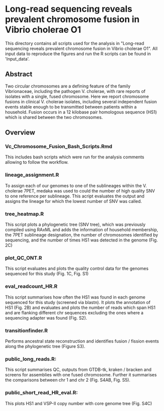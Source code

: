 # Long-read sequencing reveals prevalent chromosome fusion in Vibrio cholerae O1
This directory contains all scripts used for the analysis in "Long-read sequencing reveals prevalent chromosome fusion in Vibrio cholerae O1". 
All input data to reproduce the figures and run the R scripts can be found in 'Input_data'. 

## Abstract 
Two circular chromosomes are a defining feature of the family Vibrionaceae, including the pathogen V. cholerae, with rare reports of isolates with a single, fused chromosome. Here we report chromosome fusions in clinical V. cholerae isolates, including several independent fusion events stable enough to be transmitted between patients within a household. Fusion occurs in a 12 kilobase pair homologous sequence (HS1) which is shared between the two chromosomes.

## Overview
### Vc_Chromosome_Fusion_Bash_Scripts.Rmd
This includes bash scripts which were run for the analysis comments allowing to follow the workflow. 

### lineage_assignment.R
To assign each of our genomes to one of the sublineages within the V. cholerae 7PET, medaka was used to could the number of high quality SNV to one reference per sublineage. This acript evaluates the output and assigns the lineage for which the lowest number of SNV was called. 

### tree_heatmap.R 
This script plots a phylogenetic tree (SNV tree), which was previously compiled using RAxML and adds the information of household membership, the 7PET sublineage designation, the number of chromosomes identified by sequencing, and the number of times HS1 was detected in the genome (Fig. 2C)

### plot_QC_ONT.R 
This script evaluates and plots the quality control data for the genomes sequenced for this study (Fig. 1C, Fig. S1)

### eval_readcount_HR.R
This script summarises how often the HS1 was found in each genome sequenced for this study (screened via blastn). 
It plots the annotation of HS1 (Fig. 2B) and evaluates and plots the number of reads which span HS1 and are flanking different chr sequences excluding the ones where a sequencing adapter was found (Fig. S2). 

### transitionfinder.R
Performs ancestral state reconstruction and identifies fusion / fission events along the phylogenetic tree (Figure S3). 

### public_long_reads.R: 
This script summarises QC, outputs from GTDB-tk, kraken / bracken and screens for assemblies with one fused chromosome. Further it summarises the comparisons between chr 1 and chr 2 (Fig. S4AB, Fig. S5). 

### public_short_read_HR_eval.R:
This plots HS1 and VSP-II copy number with core genome tree (Fig. S4C)
